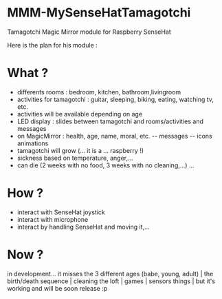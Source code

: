 # MMM-MySenseHatTamagotchi
Tamagotchi Magic Mirror module for Raspberry SenseHat

Here is the plan for his module :

# What ?
  * differents rooms : bedroom, kitchen, bathroom,livingroom
  * activities for tamagotchi : guitar, sleeping, biking, eating, watching tv, etc.
  * activities will be available depending on age
  * LED display : slides between tamagotchi and rooms/activities and messages
  * on MagicMirror : health, age, name, moral, etc. -- messages -- icons animations
  * tamagotchi will grow (... it is a ... raspberry !)
  * sickness based on temperature, anger,...
  * can die (2 weeks with no food, 3 weeks with no cleaning,...)
  ...
  
 # How ?
 * interact with SenseHat joystick
 * interact with microphone
 * interact by handling SenseHat and moving it,...
 
 # Now ?
 in development...
 it misses the 3 different ages (babe, young, adult) | the birth/death sequence | cleaning the loft | games | sensors things |
 but it's working and will be soon release :p

